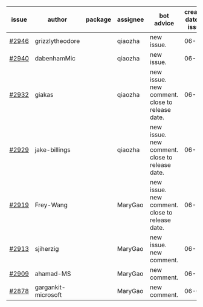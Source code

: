| issue | author | package | assignee | bot advice | created date of issue | target release date | date from target |
| ------ | ------ | ------ | ------ | ------ | ------ | ------ | :-----: |
| [#2946](https://github.com/Azure/sdk-release-request/issues/2946) | grizzlytheodore |  | qiaozha | new issue. | 06-23 | 06-30 |  |
| [#2940](https://github.com/Azure/sdk-release-request/issues/2940) | dabenhamMic |  | qiaozha | new issue. | 06-23 | 07-07 |  |
| [#2932](https://github.com/Azure/sdk-release-request/issues/2932) | giakas |  | qiaozha | new issue. new comment. close to release date.  | 06-21 | 06-23 | -1 |
| [#2929](https://github.com/Azure/sdk-release-request/issues/2929) | jake-billings |  | qiaozha | new issue. new comment. close to release date.  | 06-20 | 06-27 | 2 |
| [#2919](https://github.com/Azure/sdk-release-request/issues/2919) | Frey-Wang |  | MaryGao | new issue. new comment. close to release date.  | 06-15 | 06-22 | -2 |
| [#2913](https://github.com/Azure/sdk-release-request/issues/2913) | sjiherzig |  | MaryGao | new issue. new comment. | 06-13 | 06-30 |  |
| [#2909](https://github.com/Azure/sdk-release-request/issues/2909) | ahamad-MS |  | MaryGao | new comment. | 06-13 | 06-15 |  |
| [#2878](https://github.com/Azure/sdk-release-request/issues/2878) | gargankit-microsoft |  | MaryGao | new comment. | 06-03 | 06-30 |  |
